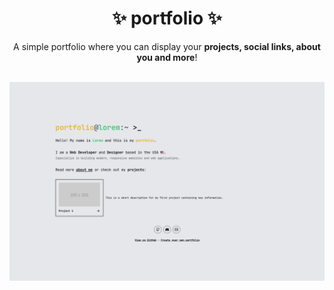 # <h1 align="center">✨ portfolio ✨</h1>

<div align="center">
A simple portfolio where you can display your <b>projects, social links, about you and more</b>!
</div>
<br/>
<p align="center">
    <img src="https://github.com/GamingKlex/portfolio/blob/f690b99d3753cf93171c8c469ae5a549bd79f0bc/.github/preview.png" alt="Preview" width="600"/>
</p>
<br/>
